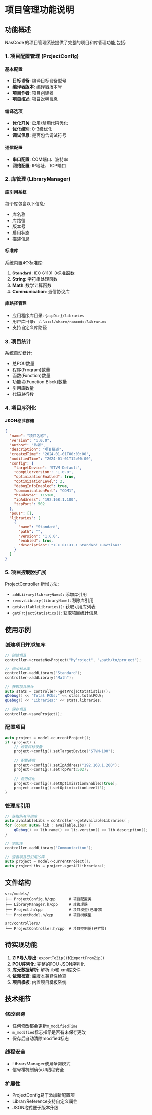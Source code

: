 # 项目管理功能说明

## 功能概述

NasCode 的项目管理系统提供了完整的项目和库管理功能,包括:

### 1. 项目配置管理 (ProjectConfig)

#### 基本配置
- **目标设备**: 编译目标设备型号
- **编译器版本**: 编译器版本号
- **项目作者**: 项目创建者
- **项目描述**: 项目说明信息

#### 编译选项
- **优化开关**: 启用/禁用代码优化
- **优化级别**: 0-3级优化
- **调试信息**: 是否包含调试符号

#### 通信配置
- **串口配置**: COM端口、波特率
- **网络配置**: IP地址、TCP端口

### 2. 库管理 (LibraryManager)

#### 库引用系统
每个库包含以下信息:
- 库名称
- 库路径
- 版本号
- 启用状态
- 描述信息

#### 标准库
系统内置4个标准库:
1. **Standard**: IEC 61131-3标准函数
2. **String**: 字符串处理函数
3. **Math**: 数学计算函数
4. **Communication**: 通信协议库

#### 库路径管理
- 应用程序库目录: `{appDir}/libraries`
- 用户库目录: `~/.local/share/nascode/libraries`
- 支持自定义库路径

### 3. 项目统计

系统自动统计:
- 总POU数量
- 程序(Program)数量
- 函数(Function)数量
- 功能块(Function Block)数量
- 引用库数量
- 代码总行数

### 4. 项目序列化

#### JSON格式存储
```json
{
  "name": "项目名称",
  "version": "1.0.0",
  "author": "作者",
  "description": "项目描述",
  "createdTime": "2024-01-01T00:00:00",
  "modifiedTime": "2024-01-01T12:00:00",
  "config": {
    "targetDevice": "STVM-Default",
    "compilerVersion": "1.0.0",
    "optimizationEnabled": true,
    "optimizationLevel": 2,
    "debugInfoEnabled": true,
    "communicationPort": "COM1",
    "baudRate": 115200,
    "ipAddress": "192.168.1.100",
    "tcpPort": 502
  },
  "pous": [],
  "libraries": [
    {
      "name": "Standard",
      "path": "",
      "version": "1.0.0",
      "enabled": true,
      "description": "IEC 61131-3 Standard Functions"
    }
  ]
}
```

### 5. 项目控制器扩展

ProjectController 新增方法:
- `addLibrary(libraryName)`: 添加库引用
- `removeLibrary(libraryName)`: 移除库引用
- `getAvailableLibraries()`: 获取可用库列表
- `getProjectStatistics()`: 获取项目统计信息

## 使用示例

### 创建项目并添加库

```cpp
// 创建项目
controller->createNewProject("MyProject", "/path/to/project");

// 添加标准库
controller->addLibrary("Standard");
controller->addLibrary("Math");

// 获取项目统计
auto stats = controller->getProjectStatistics();
qDebug() << "Total POUs:" << stats.totalPOUs;
qDebug() << "Libraries:" << stats.libraries;

// 保存项目
controller->saveProject();
```

### 配置项目

```cpp
auto project = model->currentProject();
if (project) {
    // 设置目标设备
    project->config().setTargetDevice("STVM-100");
    
    // 配置通信
    project->config().setIpAddress("192.168.1.200");
    project->config().setTcpPort(502);
    
    // 启用优化
    project->config().setOptimizationEnabled(true);
    project->config().setOptimizationLevel(3);
}
```

### 管理库引用

```cpp
// 获取所有可用库
auto availableLibs = controller->getAvailableLibraries();
for (const auto& lib : availableLibs) {
    qDebug() << lib.name() << lib.version() << lib.description();
}

// 添加库
controller->addLibrary("Communication");

// 查看项目已引用的库
auto project = model->currentProject();
auto projectLibs = project->getAllLibraries();
```

## 文件结构

```
src/models/
├── ProjectConfig.h/cpp      # 项目配置类
├── LibraryManager.h/cpp     # 库管理器
├── Project.h/cpp            # 项目模型(已增强)
└── ProjectModel.h/cpp       # 项目树模型

src/controllers/
└── ProjectController.h/cpp  # 项目控制器(已扩展)
```

## 待实现功能

1. **ZIP导入导出**: `exportToZip()`和`importFromZip()`
2. **POU序列化**: 完整的POU JSON序列化
3. **库元数据解析**: 解析.lib和.xml库文件
4. **依赖检查**: 库版本兼容性检查
5. **项目模板**: 内置项目模板系统

## 技术细节

### 修改跟踪
- 任何修改都会更新`m_modifiedTime`
- `m_modified`标志指示是否有未保存更改
- 保存后自动清除modified标志

### 线程安全
- LibraryManager使用单例模式
- 信号槽机制确保UI线程安全

### 扩展性
- ProjectConfig易于添加新配置项
- LibraryReference支持自定义属性
- JSON格式便于版本升级

